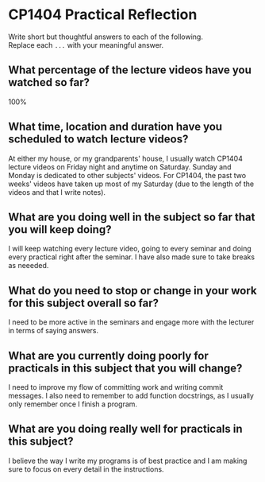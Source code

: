 # CP1404 Practical Reflection

Write short but thoughtful answers to each of the following.  
Replace each `...` with your meaningful answer.

## What percentage of the lecture videos have you watched so far?

100%

## What time, location and duration have you scheduled to watch lecture videos?

At either my house, or my grandparents' house, I usually watch CP1404 lecture videos on Friday night and anytime on Saturday. Sunday and Monday is dedicated to other subjects' videos. For CP1404, the past two weeks' videos have taken up most of my Saturday (due to the length of the videos and that I write notes).

## What are you doing well in the subject so far that you will keep doing?

I will keep watching every lecture video, going to every seminar and doing every practical right after the seminar. I have also made sure to take breaks as neeeded.

## What do you need to stop or change in your work for this subject overall so far?

I need to be more active in the seminars and engage more with the lecturer in terms of saying answers.

## What are you currently doing poorly for practicals in this subject that you will change?

I need to improve my flow of committing work and writing commit messages. I also need to remember to add function docstrings, as I usually only remember once I finish a program.

## What are you doing really well for practicals in this subject?

I believe the way I write my programs is of best practice and I am making sure to focus on every detail in the instructions. 
